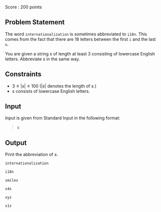 Score : $200$ points

## Problem Statement

The word `internationalization` is sometimes abbreviated to `i18n`.
This comes from the fact that there are $18$ letters between the first `i` and the last `n`.

You are given a string $s$ of length at least $3$ consisting of lowercase English letters.
Abbreviate $s$ in the same way.

## Constraints

- $3 \leq |s| \leq 100$ ($|s|$ denotes the length of $s$.)
- $s$ consists of lowercase English letters.

## Input

Input is given from Standard Input in the following format:

> $s$

## Output

Print the abbreviation of $s$.

```input1
internationalization
```

```output1
i18n
```

```input2
smiles
```

```output2
s4s
```

```input3
xyz
```

```output3
x1z
```